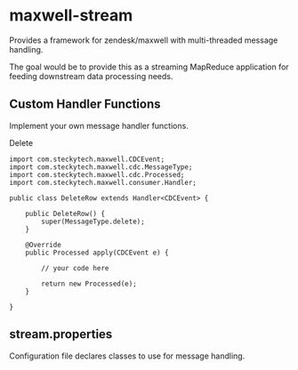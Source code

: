 # maxwell-stream

Provides a framework for zendesk/maxwell with multi-threaded message handling.

The goal would be to provide this as a streaming MapReduce application for feeding downstream data processing needs.


## Custom Handler Functions
Implement your own message handler functions.


Delete

```
import com.steckytech.maxwell.CDCEvent;
import com.steckytech.maxwell.cdc.MessageType;
import com.steckytech.maxwell.cdc.Processed;
import com.steckytech.maxwell.consumer.Handler;

public class DeleteRow extends Handler<CDCEvent> {

    public DeleteRow() {
        super(MessageType.delete);
    }

    @Override
    public Processed apply(CDCEvent e) {

        // your code here

        return new Processed(e);
    }

}

```


## stream.properties
Configuration file declares classes to use for message handling.


